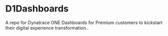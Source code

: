 # D1Dashboards
A repo for Dynatrace ONE Dashboards for Premium customers to kickstart their digital experience transformation.. 
